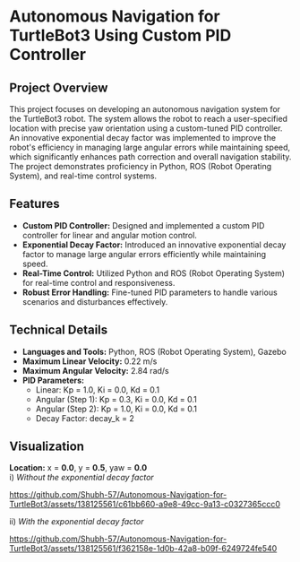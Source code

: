 # Autonomous Navigation for TurtleBot3 Using Custom PID Controller

## Project Overview
This project focuses on developing an autonomous navigation system for the TurtleBot3 robot. The system allows the robot to reach a user-specified location with precise yaw orientation using a custom-tuned PID controller. An innovative exponential decay factor was implemented to improve the robot's efficiency in managing large angular errors while maintaining speed, which significantly enhances path correction and overall navigation stability. The project demonstrates proficiency in Python, ROS (Robot Operating System), and real-time control systems.

## Features
- __Custom PID Controller:__ Designed and implemented a custom PID controller for linear and angular motion control.
- __Exponential Decay Factor:__ Introduced an innovative exponential decay factor to manage large angular errors efficiently while maintaining speed.
- __Real-Time Control:__ Utilized Python and ROS (Robot Operating System) for real-time control and responsiveness.
- __Robust Error Handling:__ Fine-tuned PID parameters to handle various scenarios and disturbances effectively.

## Technical Details
- __Languages and Tools:__ Python, ROS (Robot Operating System), Gazebo
- __Maximum Linear Velocity:__ 0.22 m/s
- __Maximum Angular Velocity:__ 2.84 rad/s
- __PID Parameters:__
  -  Linear: Kp = 1.0, Ki = 0.0, Kd = 0.1
  - Angular (Step 1): Kp = 0.3, Ki = 0.0, Kd = 0.1
  - Angular (Step 2): Kp = 1.0, Ki = 0.0, Kd = 0.1
  - Decay Factor: decay_k = 2

## Visualization
__Location:__ x = __0.0__, y = __0.5__, yaw = __0.0__\
i) *Without the exponential decay factor*

https://github.com/Shubh-57/Autonomous-Navigation-for-TurtleBot3/assets/138125561/c61bb660-a9e8-49cc-9a13-c0327365ccc0

ii) *With the exponential decay factor*

https://github.com/Shubh-57/Autonomous-Navigation-for-TurtleBot3/assets/138125561/f362158e-1d0b-42a8-b09f-6249724fe540
